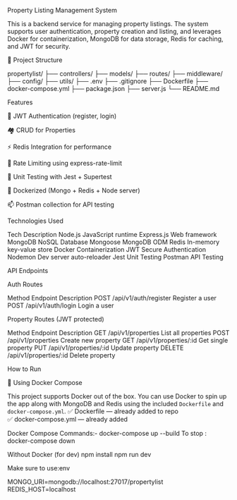 Property Listing Management System

This is a  backend service for managing property listings. The system supports user authentication, property creation and listing, and leverages Docker for containerization, MongoDB for data storage, Redis for caching, and JWT for security.

📁  Project Structure

propertylist/
├── controllers/
├── models/
├── routes/
├── middleware/
├── config/
├── utils/
├── .env
├── .gitignore
├── Dockerfile
├── docker-compose.yml
├── package.json
├── server.js
└── README.md



Features

🔐 JWT Authentication (register, login)

🏘️ CRUD for Properties

⚡ Redis Integration for performance

🚦 Rate Limiting using express-rate-limit

🧪 Unit Testing with Jest + Supertest

🐳 Dockerized (Mongo + Redis + Node server)

📫 Postman collection for API testing


Technologies Used

Tech                            	Description
Node.js	                         JavaScript runtime
Express.js	                     Web framework
MongoDB	NoSQL                      Database
Mongoose	                        MongoDB ODM
Redis	                            In-memory key-value store
Docker	                          Containerization
JWT	                             Secure Authentication
Nodemon	                       Dev server auto-reloader
Jest	                        Unit Testing
Postman	                       API Testing



API Endpoints


Auth Routes

Method	      Endpoint	                  Description
POST	       /api/v1/auth/register	     Register a user
POST	      /api/v1/auth/login	         Login a user


Property Routes (JWT protected)


Method	         Endpoint	                  Description
GET	           /api/v1/properties	          List all properties
POST	        /api/v1/properties	          Create new property
GET	         /api/v1/properties/:id	        Get single property
PUT	        /api/v1/properties/:id	        Update property
DELETE	   /api/v1/properties/:id	          Delete property



How to Run

🐳 Using Docker Compose

This project supports Docker out of the box. You can use Docker to spin up the app along with MongoDB and Redis using the included `Dockerfile` and `docker-compose.yml`.
✅ Dockerfile — already added to repo  
✅ docker-compose.yml — already added

Docker Compose Commands:-
docker-compose up --build
To stop  : docker-compose down


Without Docker (for dev)
npm install
npm run dev

Make sure to use:env

MONGO_URI=mongodb://localhost:27017/propertylist
REDIS_HOST=localhost
